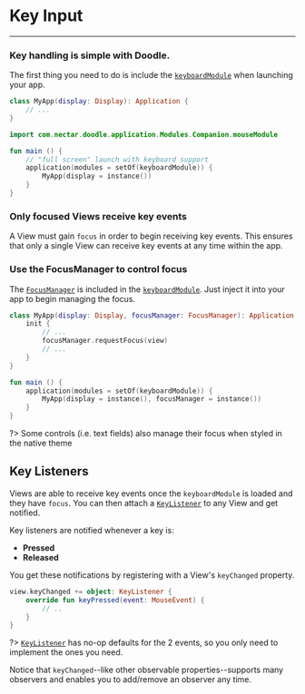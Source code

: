 # Key Input
-----------

### Key handling is simple with Doodle.

The first thing you need to do is include the [`keyboardModule`]() when launching your app.

```kotlin
class MyApp(display: Display): Application {
    // ...
}
```
```kotlin
import com.nectar.doodle.application.Modules.Companion.mouseModule

fun main () {
    // "full screen" launch with keyboard support
    application(modules = setOf(keyboardModule)) {
        MyApp(display = instance())
    }
}
```

### Only focused Views receive key events

A View must gain `focus` in order to begin receiving key events. This ensures that only a single View
can receive key events at any time within the app.

### Use the FocusManager to control focus

The [`FocusManager`]() is included in the [`keyboardModule`](). Just inject it into your app to begin managing
the focus.

```kotlin
class MyApp(display: Display, focusManager: FocusManager): Application {
    init {
        // ...
        focusManager.requestFocus(view)
        // ...
    }
}

fun main () {
    application(modules = setOf(keyboardModule)) {
        MyApp(display = instance(), focusManager = instance())
    }
}
```

?> Some controls (i.e. text fields) also manage their focus when styled in the native theme

## Key Listeners

Views are able to receive key events once the `keyboardModule` is loaded and they have `focus`. You can
then attach a [`KeyListener`]() to any View and get notified.

Key listeners are notified whenever a key is:
- **Pressed**
- **Released**

You get these notifications by registering with a View's `keyChanged` property.

```kotlin
view.keyChanged += object: KeyListener {
    override fun keyPressed(event: MouseEvent) {
        // ..
    }
}
```

?> [`KeyListener`]() has no-op defaults for the 2 events, so you only need to implement the ones you need.

Notice that `keyChanged`--like other observable properties--supports many observers and enables you to add/remove
an observer any time.